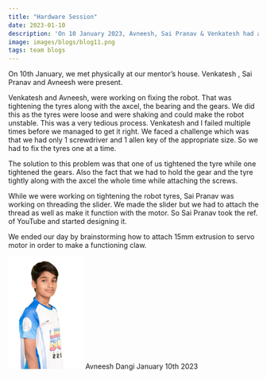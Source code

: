 ```yaml
---
title: "Hardware Session"
date: 2023-01-10
description: 'On 10 January 2023, Avneesh, Sai Pranav & Venkatesh had a hardware at their mentor Saieesh Gandhis place.'
image: images/blogs/blog11.png
tags: team blogs
---
```

On 10th January, we met physically at our mentor’s house. Venkatesh , Sai Pranav and Avneesh were present.

Venkatesh and Avneesh, were working on fixing the robot. That was tightening the tyres along with the axcel, the bearing and the gears. We did this as the tyres were loose and were shaking and could make the robot unstable. This was a very tedious process. Venkatesh and I failed multiple times before we managed to get it right. We faced a challenge which was that we had only 1 screwdriver and 1 allen key of the appropriate size. So we had to fix the tyres one at a time. 

The solution to this problem was that one of us tightened the tyre while one tightened the gears. Also the fact that we had to hold the gear and the tyre tightly along with the axcel the whole time while attaching the screws.

While we were working on tightening the robot tyres, Sai Pranav was working on threading the slider. We made the slider but we had to attach the thread as well as make it function with the motor. So Sai Pranav took the ref. of YouTube and started designing it. 

We ended our day by brainstorming how to attach 15mm extrusion to servo motor in order to make a functioning claw.

<div class="author">
<img width="30%" class="author-image" src="/images/team_members/avneesh.png"/>
  <span class="author-name">Avneesh Dangi</span>
  <span class="author-divider"></span>
  <span class="author-date">January 10th 2023</span>
</div>
